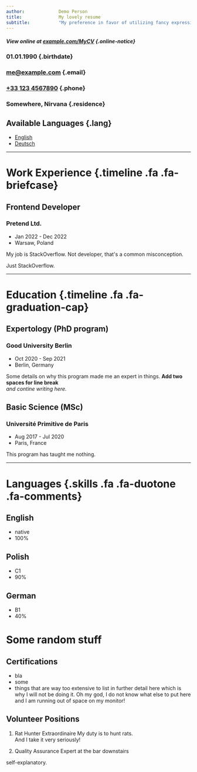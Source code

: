```yaml
---
author:             Demo Person
title:              My lovely resume
subtitle:           "My preference in favor of utilizing fancy expressions can only be described as uncanny."
---
```


##### <i class="fa fa-info-circle"></i> View online at [example.com/MyCV](https://example.com/MyCV) {.online-notice}

### 01.01.1990 {.birthdate}
### [me@example.com](mailto:me@example.com) {.email}
### [+33 123 4567890](tel:331234567890) {.phone}
### Somewhere, Nirvana {.residence}


## Available Languages {.lang}
- [English](demo.html)
- [Deutsch](https://hackertyper.net/)

----------------------------------------------------------------

# Work Experience {.timeline .fa .fa-briefcase}

## Frontend Developer
### Pretend Ltd.
- Jan 2022 - Dec 2022
- Warsaw, Poland

My job is StackOverflow. Not developer, that's a common misconception. 

Just StackOverflow.

----------------------------------------------------------------

# Education {.timeline .fa .fa-graduation-cap}

## Expertology (PhD program)
### Good University Berlin
- Oct 2020 - Sep 2021
- Berlin, Germany

Some details on why this program made me an expert in things. **Add two spaces for line break**  
_and contine writing here._

## Basic Science (MSc)
### Université Primitive de Paris
- Aug 2017 - Jul 2020
- Paris, France

This program has taught me nothing.

-------------------------------------------

# Languages {.skills .fa .fa-duotone .fa-comments}
## English
- native
- 100% 

## Polish
- C1
- 90%

## German
- B1
- 40%

# Some random stuff

## Certifications
- bla
- some
- things that are way too extensive to list in further detail here which is why I will not be doing it. Oh my god, I do not know what else to put here and I am running out of space on my monitor!

## Volunteer Positions
1. Rat Hunter Extraordinaire
My duty is to hunt rats.  
And I take it very seriously!

2. Quality Assurance Expert at the bar downstairs

self-explanatory.
